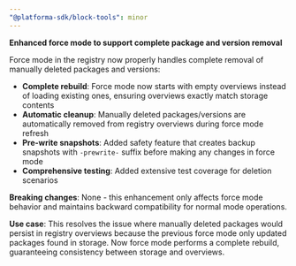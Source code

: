 ```yaml
---
"@platforma-sdk/block-tools": minor
---
```


**Enhanced force mode to support complete package and version removal**

Force mode in the registry now properly handles complete removal of manually deleted packages and versions:

- **Complete rebuild**: Force mode now starts with empty overviews instead of loading existing ones, ensuring overviews exactly match storage contents
- **Automatic cleanup**: Manually deleted packages/versions are automatically removed from registry overviews during force mode refresh
- **Pre-write snapshots**: Added safety feature that creates backup snapshots with `-prewrite-` suffix before making any changes in force mode
- **Comprehensive testing**: Added extensive test coverage for deletion scenarios

**Breaking changes**: None - this enhancement only affects force mode behavior and maintains backward compatibility for normal mode operations.

**Use case**: This resolves the issue where manually deleted packages would persist in registry overviews because the previous force mode only updated packages found in storage. Now force mode performs a complete rebuild, guaranteeing consistency between storage and overviews.

